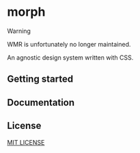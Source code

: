 # morph
> [!WARNING]
> WMR is unfortunately no longer maintained.

An agnostic design system written with CSS.

## Getting started

## Documentation

## License
[MIT LICENSE](./LICENSE)

